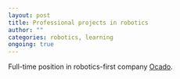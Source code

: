```yaml
---
layout: post
title: Professional projects in robotics
author: ""
categories: robotics, learning
ongoing: true
---
```


Full-time position in robotics-first company [Ocado](https://www.ocadogroup.com/about-us/ocado-technology/).